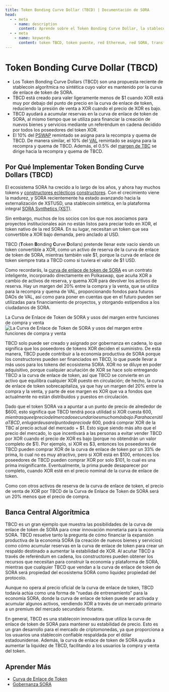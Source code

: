 ```yaml
---
title: Token Bonding Curve Dollar (TBCD) | Documentación de SORA
head:
  - - meta
    - name: description
      content: Aprende sobre el Token Bonding Curve Dollar, la stablecoin algorítmica no sintética cuyo valor es mantenido por la curva de enlace de token de SORA. Explora cómo TBCD ayuda a acumular las reservas de la curva de enlace de token de SORA, al mismo tiempo que se utiliza para financiar la creación de nuevos bienes y servicios dentro del ecosistema SORA.
  - - meta
    - name: keywords
      content: token TBCD, token puente, red Ethereum, red SORA, transferencia de activos, interoperabilidad, transacciones entre cadenas, liquidez, finanzas descentralizadas, DeFi
---
```


# Token Bonding Curve Dollar (TBCD)

- Los Token Bonding Curve Dollars (TBCD) son una propuesta reciente de stablecoin algorítmica no sintética cuyo valor es mantenido por la curva de enlace de token de SORA.
- TBCD está creado para valer ligeramente menos de $1 cuando XOR está muy por debajo del punto de precio en la curva de enlace de token, reduciendo la presión de venta a XOR cuando el precio de XOR es bajo.
- TBCD ayudará a acumular reservas en la curva de enlace de token de SORA, al mismo tiempo que se utiliza para financiar la creación de nuevos bienes y servicios mediante un referéndum en cadena decidido por todos los poseedores del token XOR.
- El 10% del [PSWAP](./pswap) remintado se asigna para la recompra y quema de TBCD. De manera similar, el 10% del [VAL](./val) remintado se asigna para la recompra y quema de TBCD.
  Además, el 0.5% del [margen de TBC](./tbc.md#por-qué-es-útil-la-curva-de-enlace-de-token) se dirige hacia la recompra y quema de TBCD.

## Por Qué Implementar Token Bonding Curve Dollars (TBCD)

El ecosistema SORA ha crecido a lo largo de los años, y ahora hay muchos tokens y [constructores eclécticos](https://cerestoken.io) [constructores](https://adar.com). Con el crecimiento viene la madurez, y SORA recientemente ha estado avanzando hacia la externalización de XSTUSD, una stablecoin sintética, en la plataforma integral [SORA Synthetics (XST)](xst.md).

Sin embargo, muchos de los socios con los que nos asociamos para proyectos institucionales aún no están listos para preciar todo en XOR, el token nativo de la red SORA. En su lugar, necesitan un token que sea convertible a XOR bajo demanda, pero anclado al USD.

TBCD (**T**oken **B**onding **C**urve **D**ollars) pretende llenar este vacío siendo un token convertible a XOR, como un activo de reserva de la curva de enlace de token de SORA, mientras también vale $1, porque la curva de enlace de token siempre trata a TBCD como si tuviera el valor de $1 USD.

Como recordarás, la [curva de enlace de token de SORA](tbc.md) es un contrato inteligente,
incorporado directamente en Polkaswap, que acuña XOR a cambio de activos de reserva,
y quema XOR para devolver los activos de reserva. Hay un margen
del 20% entre la compra y la venta, que se utiliza para la recompra y quema
de VAL, proporcionando fondos para futuros DAOs de VAL, así como para poner en cuentas
que en el futuro pueden ser utilizadas para financiamiento de proyectos, y otorgando
estipendios a los ciudadanos de SORA.

La Curva de Enlace de Token de SORA y usos del margen entre funciones de compra y venta
![La Curva de Enlace de Token de SORA y usos del margen entre funciones de compra y venta](/.gitbook/assets/margin-tbc.png)

TBCD solo puede ser creado y asignado por gobernanza en cadena, lo
que significa que los poseedores de tokens XOR deciden el suministro. De esta manera, TBCD puede
contribuir a la economía productiva de SORA porque los constructores pueden ser
financiados en TBCD, lo que puede llevar a más usos para los tokens del ecosistema SORA.
XOR no se diluye en poder adquisitivo, porque cualquier acuñación de XOR se hace solo entregando TBCD a la curva de enlace de token, así que TBCD se convierte en un activo que equilibra cualquier XOR puesto en circulación; de hecho, la curva de enlace de token sobrecapitaliza, ya que hay un margen del 20% entre la compra y la venta, y parte de ese margen es XOR que va a fondos que actualmente no están distribuidos y puestos en circulación.

Dado que el token SORA va a apuntar a un punto de precio de alrededor
de $600, esto significa que TBCD tendrá poca utilidad si XOR cuesta $600,
mientras que el precio del mercado secundario es mucho más bajo.
Para hacer útil a TBCD, en lugar de usar el punto de precio de ~$600, podrá
comprar XOR de la TBC al precio actual del mercado + $1. Esto
sigue siendo más alto que el precio del mercado, lo que incentivará a las personas
a evitar vender TBCD por XOR cuando el precio de XOR es bajo (porque no
obtendrán un valor completo de $1). Por ejemplo, si XOR es $3, entonces los poseedores de TBCD
pueden comprar XOR de la curva de enlace de token por un 33% de prima,
lo cual no es muy atractivo, pero si XOR está en $100, entonces los poseedores de TBCD
pueden comprar XOR por solo $101, lo cual es una prima insignificante.
Eventualmente, la prima puede desaparecer por completo, cuando XOR esté en el precio nominal de la curva de enlace de token.

Como con otros activos de reserva de la curva de enlace de token, el precio de venta
de XOR por TBCD de la Curva de Enlace de Token de SORA será un 20% menos
que el precio de compra.

## Banca Central Algorítmica

TBCD es un gran ejemplo que muestra las posibilidades de la curva de enlace de token de SORA para crear innovación monetaria para la economía SORA. TBCD resuelve tanto la pregunta de cómo financiar la expansión productiva de la economía SORA (la creación de nuevos bienes y servicios) como cómo acumular reservas en la curva de enlace de token para crear un respaldo destinado a aumentar la estabilidad de XOR. Al acuñar TBCD a través de referéndum en cadena, los constructores pueden obtener los recursos que necesitan para construir la economía y plataforma de SORA, mientras que cualquier TBCD que vendan a la curva de enlace de token de SORA será propiedad del ecosistema SORA como liquidez propiedad del protocolo.

Aunque no opera al precio oficial de la curva de enlace de token, TBCD
todavía actúa como una forma de "ruedas de entrenamiento" para la economía SORA, donde
la curva de enlace de token puede ser activada y acumular algunos activos,
vendiendo XOR a través de un mercado primario a un premium del
mercado secundario flotante.

En general, TBCD es una stablecoin innovadora que utiliza la curva de enlace de token de SORA para mantener su estabilidad de precio. Esto es un gran desarrollo para el mercado de criptomonedas, ya que proporciona a los usuarios una stablecoin confiable respaldada por el dólar estadounidense. Además, la curva de enlace de token de SORA ayuda a aumentar la liquidez de TBCD, facilitando a los usuarios la compra y venta del token.

## Aprender Más

- [Curva de Enlace de Token](/tbc.md)
- [Gobernanza SORA](/sora-governance.md)

